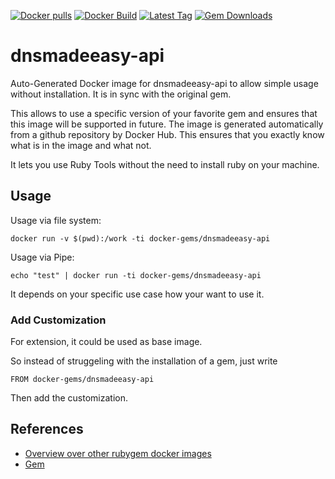 [![Docker pulls](https://img.shields.io/docker/pulls/rubygem/dnsmadeeasy-api.svg)](https://hub.docker.com/r/rubygem/dnsmadeeasy-api/)
[![Docker Build](https://img.shields.io/docker/automated/rubygem/dnsmadeeasy-api.svg)](https://hub.docker.com/r/rubygem/dnsmadeeasy-api/)
[![Latest Tag](https://img.shields.io/github/tag/docker-rubygem/dnsmadeeasy-api.svg)](https://hub.docker.com/r/rubygem/dnsmadeeasy-api/)
[![Gem Downloads](https://img.shields.io/gem/dt/dnsmadeeasy-api.svg)](https://rubygems.org/gems/dnsmadeeasy-api/)
# dnsmadeeasy-api

Auto-Generated Docker image for dnsmadeeasy-api to allow simple usage without installation.
It is in sync with the original gem.

This allows to use a specific version of your favorite gem and ensures that this image will be supported in future.
The image is generated automatically from a github repository by Docker Hub.
This ensures that you exactly know what is in the image and what not.

It lets you use Ruby Tools without the need to install ruby on your machine.

## Usage

Usage via file system:

`docker run -v $(pwd):/work -ti docker-gems/dnsmadeeasy-api`

Usage via Pipe:

`echo "test" | docker run -ti docker-gems/dnsmadeeasy-api`

It depends on your specific use case how your want to use it.

### Add Customization

For extension, it could be used as base image.

So instead of struggeling with the installation of a gem, just write

`FROM docker-gems/dnsmadeeasy-api`

Then add the customization.

## References

 - [Overview over other rubygem docker images](https://github.com/thinkbot/docker-rubygem)
 - [Gem](https://rubygems.org/gems/dnsmadeeasy-api/)
